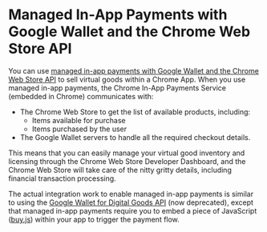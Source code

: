 # Managed In-App Payments with Google Wallet and the Chrome Web Store API

You can use [managed in-app payments with Google Wallet and the Chrome Web Store API](https://developer.chrome.com/webstore/payments-iap) to sell virtual
goods within a Chrome App. When you use managed in-app payments, the
Chrome In-App Payments Service (embedded in Chrome) communicates with:
 * The Chrome Web Store to get the list of available products, including:
   * Items available for purchase
   * Items purchased by the user
 * The Google Wallet servers to handle all the required checkout details.

This means that you can easily manage your virtual good inventory and licensing through the Chrome Web Store Developer Dashboard, and the Chrome Web Store will take care of the nitty gritty details, including financial transaction processing.

The actual integration work to enable managed in-app payments is similar to using the [Google Wallet for Digital Goods API](https://developers.google.com/commerce/wallet/digital/docs/) (now deprecated), except that managed in-app payments require you to embed a piece of JavaScript ([buy.js](https://raw.githubusercontent.com/GoogleChrome/chrome-app-samples/master/samples/managed-in-app-payments/scripts/buy.js)) within your app to trigger the payment flow.
